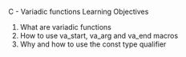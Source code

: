 C - Variadic functions
Learning Objectives
1. What are variadic functions
2. How to use va_start, va_arg and va_end macros
3. Why and how to use the const type qualifier
